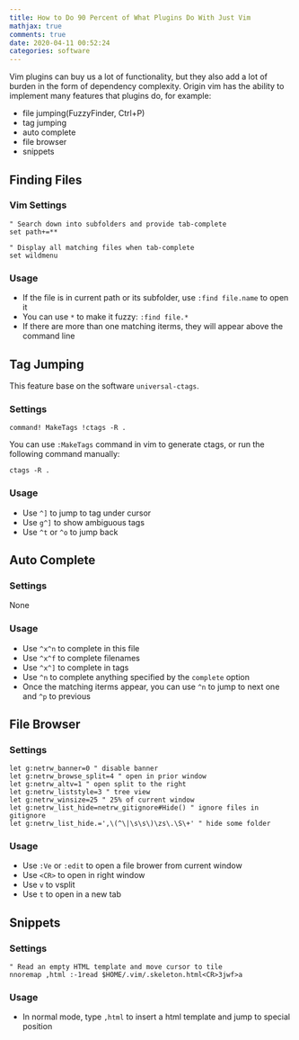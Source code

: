 ```yaml
---
title: How to Do 90 Percent of What Plugins Do With Just Vim
mathjax: true
comments: true
date: 2020-04-11 00:52:24
categories: software
---
```


Vim plugins can buy us a lot of functionality, but they also add a lot of burden in the form of dependency complexity. Origin vim has the ability to implement many features that plugins do, for example:

- file jumping(FuzzyFinder, Ctrl+P)
- tag jumping
- auto complete
- file browser
- snippets

## Finding Files

### Vim Settings
```vim
" Search down into subfolders and provide tab-complete
set path+=**

" Display all matching files when tab-complete
set wildmenu
```

### Usage
- If the file is in current path or its subfolder, use `:find file.name` to open it
- You can use `*` to make it fuzzy: `:find file.*`
- If there are more than one matching iterms, they will appear above the command line

## Tag Jumping
This feature base on the software `universal-ctags`.

### Settings
```vim
command! MakeTags !ctags -R .
```
You can use `:MakeTags` command in vim to generate ctags, or run the following command manually:
```
ctags -R .
```

### Usage
- Use `^]` to jump to tag under cursor
- Use `g^]` to show ambiguous tags
- Use `^t` or `^o` to jump back

## Auto Complete

### Settings
None

### Usage
- Use `^x^n` to complete in this file
- Use `^x^f` to complete filenames
- Use `^x^]` to complete in tags
- Use `^n` to complete anything specified by the `complete` option
- Once the matching iterms appear, you can use `^n` to jump to next one and `^p` to previous

## File Browser
### Settings
```vim
let g:netrw_banner=0 " disable banner
let g:netrw_browse_split=4 " open in prior window
let g:netrw_altv=1 " open split to the right
let g:netrw_liststyle=3 " tree view
let g:netrw_winsize=25 " 25% of current window
let g:netrw_list_hide=netrw_gitignore#Hide() " ignore files in gitignore
let g:netrw_list_hide.=',\(^\|\s\s\)\zs\.\S\+' " hide some folder
```
### Usage
- Use `:Ve` or `:edit` to open a file brower from current window
- Use `<CR>` to open in right window
- Use `v` to vsplit
- Use `t` to open in a new tab

## Snippets
### Settings
```vim
" Read an empty HTML template and move cursor to tile
nnoremap ,html :-1read $HOME/.vim/.skeleton.html<CR>3jwf>a
```

### Usage
- In normal mode, type `,html` to insert a html template and jump to special position
